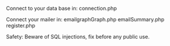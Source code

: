 Connect to your data base in:
connection.php

Connect your mailer in:
emailgraphGraph.php
emailSummary.php
register.php

Safety:
Beware of SQL injections, fix before any public use.
